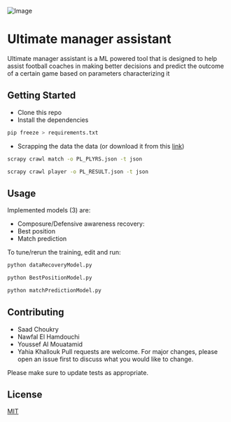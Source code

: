 ![Image](https://cdn.discordapp.com/attachments/695016572342894653/740639387221622824/logo.png)
# Ultimate manager assistant

Ultimate manager assistant is a ML powered tool that is designed to help assist football coaches in making better decisions and predict the outcome of a certain game based on parameters characterizing it

## Getting Started

- Clone this repo
- Install the dependencies
```bash
pip freeze > requirements.txt
```
- Scrapping the data the data (or download it from this [link](https://drive.google.com/drive/u/0/folders/1auaMhuaCTkLGLXwcmeB8Zn9gWGfAfkgv))
```bash
scrapy crawl match -o PL_PLYRS.json -t json
```
```bash
scrapy crawl player -o PL_RESULT.json -t json
```

## Usage
Implemented models (3) are:
  - Composure/Defensive awareness recovery:
  - Best position 
  - Match prediction
  
To tune/rerun the training, edit and run:
  ```bash
  python dataRecoveryModel.py
  ```

  ```bash
  python BestPositionModel.py
  ```
  
  
  ```bash
  python matchPredictionModel.py
  ```
## Contributing
- Saad Choukry
- Nawfal El Hamdouchi
- Youssef Al Mouatamid
- Yahia Khallouk
Pull requests are welcome. For major changes, please open an issue first to discuss what you would like to change.

Please make sure to update tests as appropriate.

## License
[MIT](https://choosealicense.com/licenses/mit/)
